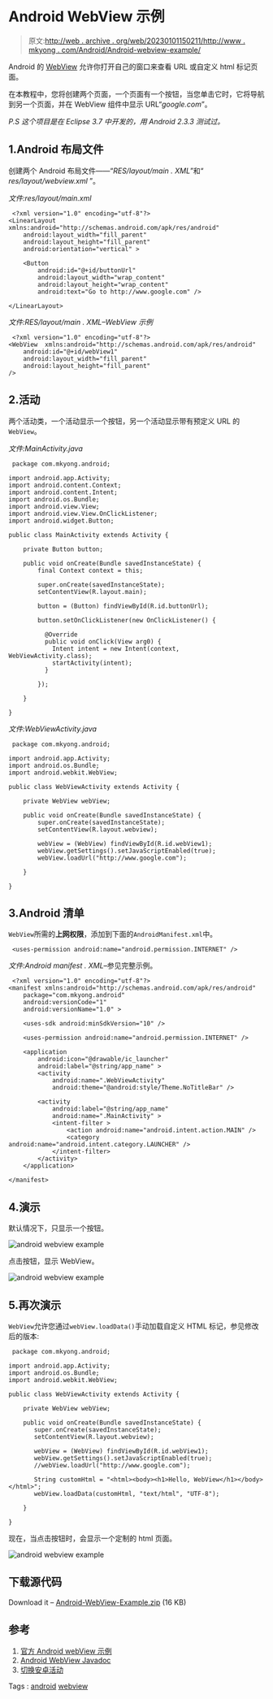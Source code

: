 # Android WebView 示例

> 原文:[http://web . archive . org/web/20230101150211/http://www . mkyong . com/Android/Android-webview-example/](http://web.archive.org/web/20230101150211/http://www.mkyong.com/android/android-webview-example/)

Android 的 [WebView](http://web.archive.org/web/20210507040152/https://developer.android.com/reference/android/webkit/WebView.html) 允许你打开自己的窗口来查看 URL 或自定义 html 标记页面。

在本教程中，您将创建两个页面，一个页面有一个按钮，当您单击它时，它将导航到另一个页面，并在 WebView 组件中显示 URL“*google.com*”。

*P.S 这个项目是在 Eclipse 3.7 中开发的，用 Android 2.3.3 测试过。*

## 1.Android 布局文件

创建两个 Android 布局文件——“*RES/layout/main . XML*”和“ *res/layout/webview.xml* ”。

*文件:res/layout/main.xml*

```
 <?xml version="1.0" encoding="utf-8"?>
<LinearLayout xmlns:android="http://schemas.android.com/apk/res/android"
    android:layout_width="fill_parent"
    android:layout_height="fill_parent"
    android:orientation="vertical" >

    <Button
        android:id="@+id/buttonUrl"
        android:layout_width="wrap_content"
        android:layout_height="wrap_content"
        android:text="Go to http://www.google.com" />

</LinearLayout> 
```

*文件:RES/layout/main . XML–WebView 示例*

```
 <?xml version="1.0" encoding="utf-8"?>
<WebView  xmlns:android="http://schemas.android.com/apk/res/android"
    android:id="@+id/webView1"
    android:layout_width="fill_parent"
    android:layout_height="fill_parent"
/> 
```

## 2.活动

两个活动类，一个活动显示一个按钮，另一个活动显示带有预定义 URL 的`WebView`。

*文件:MainActivity.java*

```
 package com.mkyong.android;

import android.app.Activity;
import android.content.Context;
import android.content.Intent;
import android.os.Bundle;
import android.view.View;
import android.view.View.OnClickListener;
import android.widget.Button;

public class MainActivity extends Activity {

	private Button button;

	public void onCreate(Bundle savedInstanceState) {
		final Context context = this;

		super.onCreate(savedInstanceState);
		setContentView(R.layout.main);

		button = (Button) findViewById(R.id.buttonUrl);

		button.setOnClickListener(new OnClickListener() {

		  @Override
		  public void onClick(View arg0) {
		    Intent intent = new Intent(context, WebViewActivity.class);
		    startActivity(intent);
		  }

		});

	}

} 
```

*文件:WebViewActivity.java*

```
 package com.mkyong.android;

import android.app.Activity;
import android.os.Bundle;
import android.webkit.WebView;

public class WebViewActivity extends Activity {

	private WebView webView;

	public void onCreate(Bundle savedInstanceState) {
		super.onCreate(savedInstanceState);
		setContentView(R.layout.webview);

		webView = (WebView) findViewById(R.id.webView1);
		webView.getSettings().setJavaScriptEnabled(true);
		webView.loadUrl("http://www.google.com");

	}

} 
```

## 3.Android 清单

`WebView`所需的**上网权限**，添加到下面的`AndroidManifest.xml`中。

```
 <uses-permission android:name="android.permission.INTERNET" /> 
```

*文件:Android manifest . XML*–参见完整示例。

```
 <?xml version="1.0" encoding="utf-8"?>
<manifest xmlns:android="http://schemas.android.com/apk/res/android"
    package="com.mkyong.android"
    android:versionCode="1"
    android:versionName="1.0" >

    <uses-sdk android:minSdkVersion="10" />

    <uses-permission android:name="android.permission.INTERNET" />

    <application
        android:icon="@drawable/ic_launcher"
        android:label="@string/app_name" >
        <activity
            android:name=".WebViewActivity"
            android:theme="@android:style/Theme.NoTitleBar" />

        <activity
            android:label="@string/app_name"
            android:name=".MainActivity" >
            <intent-filter >
                <action android:name="android.intent.action.MAIN" />
                <category android:name="android.intent.category.LAUNCHER" />
            </intent-filter>
        </activity>
    </application>

</manifest> 
```

## 4.演示

默认情况下，只显示一个按钮。

![android webview example](../Images/9ec3a442ce3709f846f931bca755301c.png "android-webview-example")

点击按钮，显示 WebView。

![android webview example](../Images/aeff49bd62f87f3ec902dff47218ce44.png "android-webview-example-result")

## 5.再次演示

`WebView`允许您通过`webView.loadData()`手动加载自定义 HTML 标记，参见修改后的版本:

```
 package com.mkyong.android;

import android.app.Activity;
import android.os.Bundle;
import android.webkit.WebView;

public class WebViewActivity extends Activity {

	private WebView webView;

	public void onCreate(Bundle savedInstanceState) {
	   super.onCreate(savedInstanceState);
	   setContentView(R.layout.webview);

	   webView = (WebView) findViewById(R.id.webView1);
	   webView.getSettings().setJavaScriptEnabled(true);
	   //webView.loadUrl("http://www.google.com");

	   String customHtml = "<html><body><h1>Hello, WebView</h1></body></html>";
	   webView.loadData(customHtml, "text/html", "UTF-8");

	}

} 
```

现在，当点击按钮时，会显示一个定制的 html 页面。

![android webview example](../Images/14cdf0b4891012b4acd2d47796f1b616.png "android-webview-example-result-2")

## 下载源代码

Download it – [Android-WebView-Example.zip](http://web.archive.org/web/20210507040152/http://www.mkyong.com/wp-content/uploads/2012/02/Android-WebView-Example.zip) (16 KB)

## 参考

1.  [官方 Android webView 示例](http://web.archive.org/web/20210507040152/https://developer.android.com/resources/tutorials/views/hello-webview.html)
2.  [Android WebView Javadoc](http://web.archive.org/web/20210507040152/https://developer.android.com/reference/android/webkit/WebView.html)
3.  [切换安卓活动](http://web.archive.org/web/20210507040152/http://www.mkyong.com/android/android-activity-from-one-screen-to-another-screen/)

Tags : [android](http://web.archive.org/web/20210507040152/https://mkyong.com/tag/android/) [webview](http://web.archive.org/web/20210507040152/https://mkyong.com/tag/webview/)<input type="hidden" id="mkyong-current-postId" value="10579">